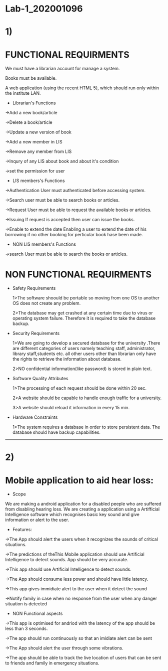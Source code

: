 # Lab-1_202001096

# 1) 

# FUNCTIONAL REQUIRMENTS 

We must have a librarian account for manage a system.

Books must be available.

A web application (using the recent HTML 5), which should run only within the institute LAN.

* Librarian's Functions

->Add a new book/article

->Delete a book/article

->Update a new version of book

->Add a new member in LIS

->Remove any member from LIS

->Inqury of any LIS about book and about it's condition

->set the permission for user


* LIS members's Functions

->Authentication
  User must authenticated before accessing system.

->Search
  user must be able to search books or articles.
  
->Request
  User must be able to request the available books or articles.
  
->Issuing
  If request is accepted then user can issue the books.

->Enable to extend the date
  Enabling a user to extend the date of his borrowing if no other booking for perticular book hase been made.
 
* NON LIS members's Functions

->search
  User must be able to search the books or articles.
  


# NON FUNCTIONAL REQUIRMENTS

* Safety Requirements

  1>The software shoould be portable so moving from one OS to another OS does not create any problem.
  
  2>The database may get crashed at any certain time due to virus or operating system failure. Therefore it is required to take the database backup.
  
* Security Requirements

  1>We are going to develop a secured database for the university .There are different categories of users namely teaching staff, administrator, library staff,students     etc. all other users other than librarian only have the rights to retrieve the information about database.
  
  2>NO confidential information(like password) is stored in plain text.
  
* Software Quality Attributes

  1>The processing of each request should be done within 20 sec.
  
  2>A website should be capable to handle enough traffic for a university.
  
  3>A website should reload it information in every 15 min. 
 
* Hardware Constraints

  1>The system requires a database in order to store persistent data. The database should have backup capabilities.
  
  
 ----------------------------------------------------------------------------------------------------------------------------------------------------------------------
# 2)
# Mobile application to aid hear loss:

* Scope

We are making a android application for a disabled peeple who are suffered from disabling hearing loss. We are creating a application using a Artifficial Intelligence software which recognises basic key sound and give information or alert to the user.

* Features:

->The App should alert the users when it recognizes the sounds of critical situations.

->The predictions of theThis Mobile application should use Artificial Intelligence to detect sounds. App should be very accurate.

->This app should use Artificial Intelligence to detect sounds.

->The App should consume less power and should have little latency. 

->This app gives immidiate alert to the user when it detect the sound

->Notify family in case when no response from the user when any danger situation is detected

* NON Functional aspects
 
->This app is optimised for andriod with the latency of the app should be less than 3 seconds.

->The app should run continuously so that an imidiate alert can be sent

->The App should alert the user through some vibrations.

->The app should be able to track the live location of users that can be sent to friends and family in emergency situations.

